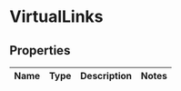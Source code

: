 
# VirtualLinks

## Properties
Name | Type | Description | Notes
------------ | ------------- | ------------- | -------------



